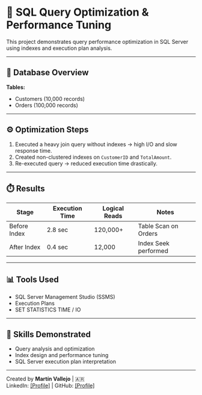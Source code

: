 # 🚀 SQL Query Optimization & Performance Tuning

This project demonstrates query performance optimization in SQL Server
using indexes and execution plan analysis.

---

## 🧱 Database Overview
**Tables:**
- Customers (10,000 records)
- Orders (100,000 records)

---

## ⚙️ Optimization Steps
1. Executed a heavy join query without indexes → high I/O and slow response time.
2. Created non-clustered indexes on `CustomerID` and `TotalAmount`.
3. Re-executed query → reduced execution time drastically.

---

## ⏱️ Results
| Stage | Execution Time | Logical Reads | Notes |
|--------|----------------|----------------|--------|
| Before Index | 2.8 sec | 120,000+ | Table Scan on Orders |
| After Index | 0.4 sec | 12,000 | Index Seek performed |

---

## 📊 Tools Used
- SQL Server Management Studio (SSMS)
- Execution Plans
- SET STATISTICS TIME / IO

---

## 🧠 Skills Demonstrated
- Query analysis and optimization  
- Index design and performance tuning  
- SQL Server execution plan interpretation  

---

Created by **Martín Vallejo** | 🇦🇷  
LinkedIn: [[Profile]](https://www.linkedin.com/in/martinvallejotorres/) | GitHub: [[Profile]](https://github.com/martinvallejotorres)
